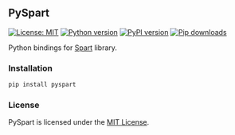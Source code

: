 ## PySpart

[![License: MIT](https://img.shields.io/badge/License-MIT-yellow.svg)](LICENSE)
[![Python version](https://img.shields.io/badge/Python-%3E=3.10-blue)](https://github.com/habedi/pyspart)
[![PyPI version](https://badge.fury.io/py/pygraphina.svg)](https://badge.fury.io/py/pyspart)
[![Pip downloads](https://img.shields.io/pypi/dm/pygraphina.svg)](https://pypi.org/project/pyspart)

Python bindings for [Spart](https://github.com/habedi/spart) library.

### Installation

```bash
pip install pyspart
```

### License

PySpart is licensed under the [MIT License](LICENSE).
